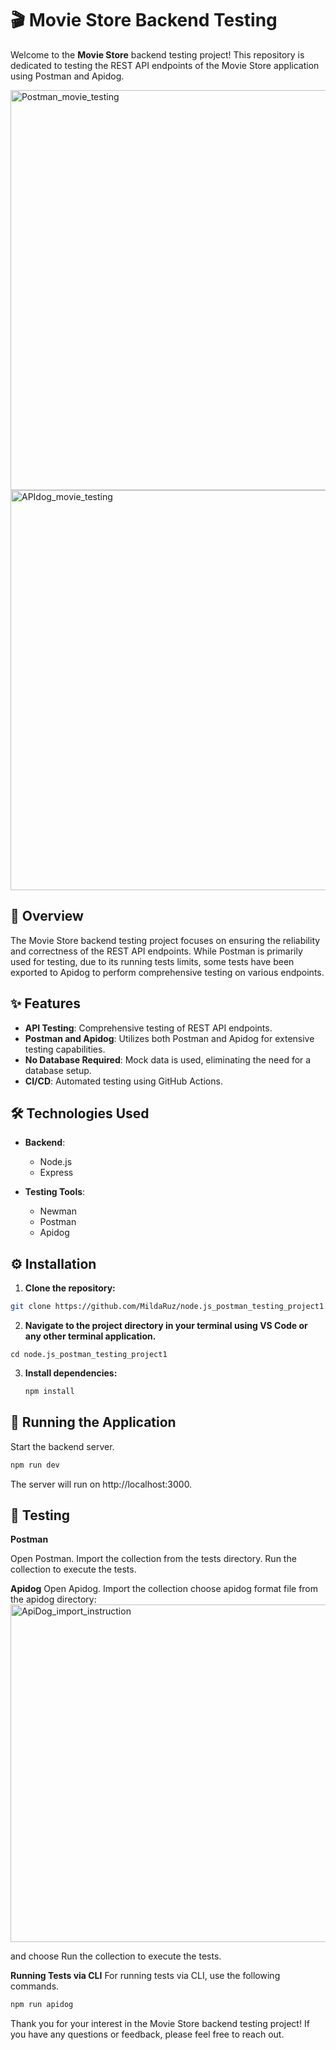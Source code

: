 # 🎬 Movie Store Backend Testing

Welcome to the **Movie Store** backend testing project! This repository is dedicated to testing the REST API endpoints of the Movie Store application using Postman and Apidog.

<img width="640" alt="Postman_movie_testing" src="https://github.com/MildaRuz/node.js_postman_testing_project1/assets/145338483/c078832f-df62-4fa4-b73a-e10d6864289c">

<img width="640" alt="APIdog_movie_testing" src="https://github.com/MildaRuz/node.js_postman_testing_project1/assets/145338483/42a6dc5b-856c-4ed4-8517-a0e9df447e08">

## 📝 Overview

The Movie Store backend testing project focuses on ensuring the reliability and correctness of the REST API endpoints. While Postman is primarily used for testing, due to its running tests limits, some tests have been exported to Apidog to perform comprehensive testing on various endpoints.

## ✨ Features

- **API Testing**: Comprehensive testing of REST API endpoints.
- **Postman and Apidog**: Utilizes both Postman and Apidog for extensive testing capabilities.
- **No Database Required**: Mock data is used, eliminating the need for a database setup.
- **CI/CD**: Automated testing using GitHub Actions.

## 🛠 Technologies Used

- **Backend**:
  - Node.js
  - Express
  
- **Testing Tools**:
  - Newman
  - Postman
  - Apidog

## ⚙️ Installation

1. **Clone the repository:**

```sh
git clone https://github.com/MildaRuz/node.js_postman_testing_project1.git
```

2. **Navigate to the project directory in your terminal using VS Code or any other terminal application.**
```
cd node.js_postman_testing_project1
```

3. **Install dependencies:**
   ```sh
   npm install
   ```

## 🚀 Running the Application

Start the backend server.
```sh
npm run dev
```

The server will run on http://localhost:3000.


## 🧪 Testing
**Postman**

Open Postman.
Import the collection from the tests directory.
Run the collection to execute the tests.

**Apidog**
Open Apidog.
Import the collection choose apidog format file from the apidog directory:
<img width="540" alt="ApiDog_import_instruction" src="https://github.com/MildaRuz/node.js_postman_testing_project1/assets/145338483/8bb0cc0b-fdc8-49b6-b41c-db3218567f4e">

and choose 
Run the collection to execute the tests.

**Running Tests via CLI**
For running tests via CLI, use the following commands.

```sh
npm run apidog
```

Thank you for your interest in the Movie Store backend testing project! If you have any questions or feedback, please feel free to reach out.

